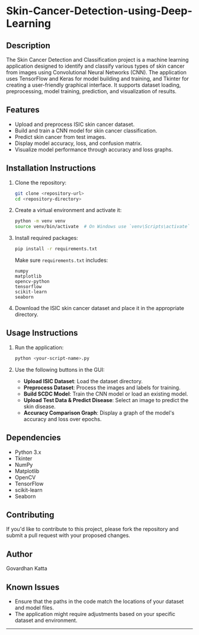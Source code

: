 # Skin-Cancer-Detection-using-Deep-Learning

## Description

The Skin Cancer Detection and Classification project is a machine learning application designed to identify and classify various types of skin cancer from images using Convolutional Neural Networks (CNN). The application uses TensorFlow and Keras for model building and training, and Tkinter for creating a user-friendly graphical interface. It supports dataset loading, preprocessing, model training, prediction, and visualization of results.

## Features

- Upload and preprocess ISIC skin cancer dataset.
- Build and train a CNN model for skin cancer classification.
- Predict skin cancer from test images.
- Display model accuracy, loss, and confusion matrix.
- Visualize model performance through accuracy and loss graphs.

## Installation Instructions

1. Clone the repository:
    ```bash
    git clone <repository-url>
    cd <repository-directory>
    ```

2. Create a virtual environment and activate it:
    ```bash
    python -m venv venv
    source venv/bin/activate  # On Windows use `venv\Scripts\activate`
    ```

3. Install required packages:
    ```bash
    pip install -r requirements.txt
    ```

   Make sure `requirements.txt` includes:
    ```plaintext
    numpy
    matplotlib
    opencv-python
    tensorflow
    scikit-learn
    seaborn
    ```

4. Download the ISIC skin cancer dataset and place it in the appropriate directory.

## Usage Instructions

1. Run the application:
    ```bash
    python <your-script-name>.py
    ```

2. Use the following buttons in the GUI:
    - **Upload ISIC Dataset**: Load the dataset directory.
    - **Preprocess Dataset**: Process the images and labels for training.
    - **Build SCDC Model**: Train the CNN model or load an existing model.
    - **Upload Test Data & Predict Disease**: Select an image to predict the skin disease.
    - **Accuracy Comparison Graph**: Display a graph of the model's accuracy and loss over epochs.

## Dependencies

- Python 3.x
- Tkinter
- NumPy
- Matplotlib
- OpenCV
- TensorFlow
- scikit-learn
- Seaborn

## Contributing

If you'd like to contribute to this project, please fork the repository and submit a pull request with your proposed changes.

## Author

Govardhan Katta


## Known Issues

- Ensure that the paths in the code match the locations of your dataset and model files.
- The application might require adjustments based on your specific dataset and environment.

---
